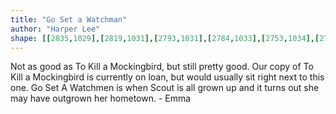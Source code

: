 ```yaml
---
title: "Go Set a Watchman"
author: "Harper Lee"
shape: [[2835,1029],[2819,1031],[2793,1031],[2784,1033],[2753,1034],[2747,1040],[2747,1062],[2751,1079],[2758,1081],[2776,1082],[2788,1089],[2805,1092],[2811,1097],[2813,1102],[2814,1147],[2818,1187],[2818,1206],[2820,1214],[2822,1308],[2826,1371],[2829,1461],[2832,1467],[2844,1470],[2871,1468],[2874,1466],[2876,1455],[2873,1428],[2869,1187],[2868,1163],[2865,1140],[2866,1098],[2862,1085],[2859,1034],[2857,1031],[2850,1029]]
---
```

Not as good as To Kill a Mockingbird, but still pretty good. Our copy of To Kill a Mockingbird is currently on loan, but would usually sit right next to this one. Go Set A Watchmen is when Scout is all grown up and it turns out she may have outgrown her hometown. - Emma
